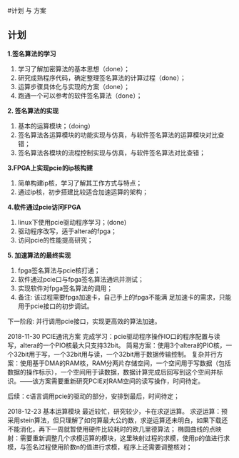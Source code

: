 #计划 与 方案

## 计划
**1.签名算法的学习**
1) 学习了解加密算法的基本思想（done）；
2) 研究成熟程序代码，确定整理签名算法的计算过程（done）；
3) 运算步骤具体化与实现的方案（done）；
4) 跑通一个可以参考的软件签名算法（done）；

**2. 签名算法的实现**
1) 基本的运算模块；（doing）
2) 签名算法各运算模块的功能实现与仿真，与软件签名算法的运算模块对比查错；
3) 签名算法各模块的流程控制实现与仿真，与软件签名算法对比查错；

**3.FPGA上实现pcie的ip核构建**
1) 简单构建ip核，学习了解其工作方式与特点；   
2) 通过ip核，初步搭建比较适合加速运算的架构；
  
**4.软件通过pcie访问FPGA**
1. linux下使用pcie驱动程序学习；(done)
2. 驱动程序改写，适于altera的fpga；
3. 访问pcie的性能提高研究；

**5. 加速算法的最终实现**
1. fpga签名算法与pcie核打通；
2. 软件通过pcie口与fpga签名算法通讯并测试；
3. 实现软件对fpga签名算法的调用；
4. 备注: 该过程需要fpga加速卡，自己手上的fpga不能满
足加速卡的需求，只能用于pcie接口的初步调试。


下一阶段:  并行调用pcie接口，实现更高效的算法加速。

2018-11-30  PCIE通讯方案
完成学习：pcie驱动程序操作IO口的程序配置与读写，altera的一个PIO核最大只支持32bit。
简易方案：使用3个altera的PIO核，一个32bit用于写，一个32bit用与读，一个32bit用于数据传输控制。
复杂并行方案：使用基于DMA的RAM核，RAM分两片存储空间，一个空间用于写数据（包括数据的操作标示），一个空间用于读数据，数据计算完成后回写到这个空间并标识。——该方案需要重新研究PCIE对RAM空间的读写操作，时间待定。

后续：c语言调用pcie的驱动的部分，安排到最后，时间待定；

2018-12-23  基本运算模块
最近较忙，研究较少，卡在求逆运算。
求逆运算：预采用stein算法，但只理解了如何算最大公约数，求逆运算还未明白，如果下载还不能消化，再下一周就暂使用硬件比较耗时的欧几里德算法；
椭圆曲线的点映射：需要重新调整几个求模运算的模块，这里映射过程的求模，使用p的值进行求模，与签名过程使用阶数n的值进行求模，程序上还需要调整核对；



